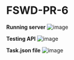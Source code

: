 # FSWD-PR-6

**Running server**
![image](https://github.com/user-attachments/assets/3672b38c-1502-4429-a4a2-0620cb4ce0ee)

**Testing API**
![image](https://github.com/user-attachments/assets/df3b3227-207e-402c-a11b-c4714446dbc7)

**Task.json file**
![image](https://github.com/user-attachments/assets/a6aaade4-dd74-4254-89fb-246675179c39)


